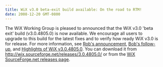 ```yaml
---
title: WiX v3.0 beta-exit build available: On the road to RTM!
date: 2008-12-20 GMT-0800
---
```

The WiX Working Group is pleased to announced that the WiX v3.0 'beta exit' build (v3.0.4805.0) is now available. We encourage all users to upgrade to this build for the latest fixes and to verify how ready WiX v3.0 is for release. For more information, see <a href='http://robmensching.com/blog/archive/2008/11/29/WiX-v3-toolset-end-of-the-Beta-imminent.aspx'>Rob's announcement</a>, <a href='http://www.joyofsetup.com/2008/11/29/wix-v30-beta-coming-soon/'>Bob's follow-up</a>, and <a href='http://www.joyofsetup.com/2008/12/05/highlights-of-wix-v3048050/'>Highlights of WiX v3.0.4805.0</a>. You can download it from <a href='http://wix.sourceforge.net/releases/3.0.4805.0/'>http://wix.sourceforge.net/releases/3.0.4805.0/</a> or from the <a href='https://sourceforge.net/project/showfiles.php?group_id=105970&amp;package_id=168888&amp;release_id=645083'>WiX SourceForge.net releases page</a>.
